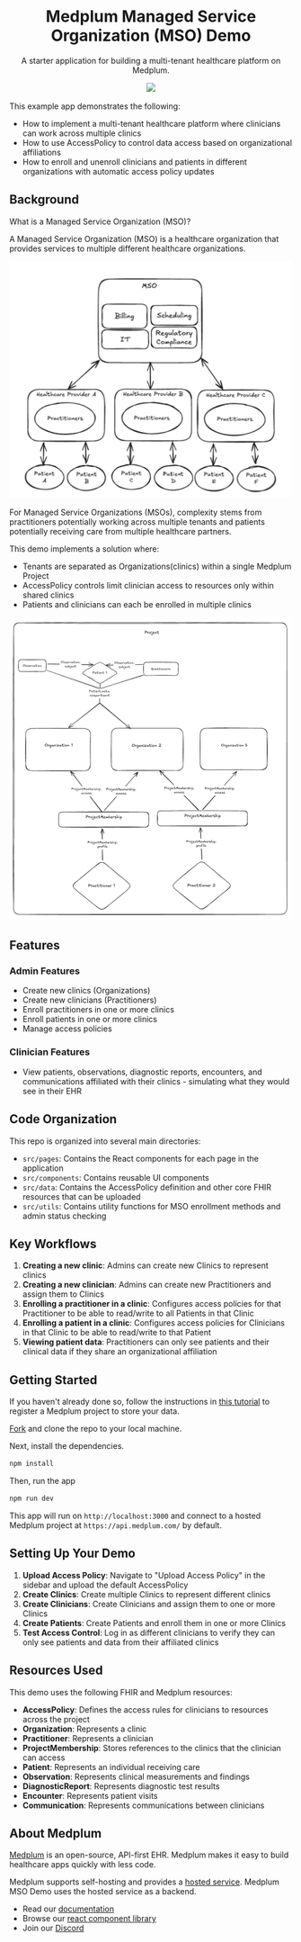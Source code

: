 <h1 align="center">Medplum Managed Service Organization (MSO) Demo</h1>
<p align="center">A starter application for building a multi-tenant healthcare platform on Medplum.</p>
<p align="center">
<a href="https://github.com/medplum/medplum-mso-demo/blob/main/LICENSE.txt">
    <img src="https://img.shields.io/badge/license-Apache-blue.svg" />
  </a>
</p>

This example app demonstrates the following:

- How to implement a multi-tenant healthcare platform where clinicians can work across multiple clinics
- How to use AccessPolicy to control data access based on organizational affiliations
- How to enroll and unenroll clinicians and patients in different organizations with automatic access policy updates


## Background
What is a Managed Service Organization (MSO)?

A Managed Service Organization (MSO) is a healthcare organization that provides services to multiple different healthcare organizations. 

<img src="./public/mso-diagram.png" alt="MSO Diagram" />

For Managed Service Organizations (MSOs), complexity stems from practitioners potentially working across multiple tenants and patients potentially receiving care from multiple healthcare partners.

This demo implements a solution where:
- Tenants are separated as Organizations(clinics) within a single Medplum Project
- AccessPolicy controls limit clinician access to resources only within shared clinics
- Patients and clinicians can each be enrolled in multiple clinics

<img src="./public/how-it-works.png" alt="How it works" />

## Features

### Admin Features
- Create new clinics (Organizations)
- Create new clinicians (Practitioners)
- Enroll practitioners in one or more clinics
- Enroll patients in one or more clinics
- Manage access policies

### Clinician Features
- View patients, observations, diagnostic reports, encounters, and communications affiliated with their clinics - simulating what they would see in their EHR


## Code Organization

This repo is organized into several main directories:

- `src/pages`: Contains the React components for each page in the application
- `src/components`: Contains reusable UI components
- `src/data`: Contains the AccessPolicy definition and other core FHIR resources that can be uploaded
- `src/utils`: Contains utility functions for MSO enrollment methods and admin status checking

## Key Workflows

1. **Creating a new clinic**: Admins can create new Clinics to represent clinics
2. **Creating a new clinician**: Admins can create new Practitioners and assign them to Clinics
3. **Enrolling a practitioner in a clinic**: Configures access policies for that Practitioner to be able to read/write to all Patients in that Clinic
4. **Enrolling a patient in a clinic**: Configures access policies for Clinicians in that Clinic to be able to read/write to that Patient
5. **Viewing patient data**: Practitioners can only see patients and their clinical data if they share an organizational affiliation

## Getting Started

If you haven't already done so, follow the instructions in [this tutorial](https://www.medplum.com/docs/tutorials/register) to register a Medplum project to store your data.

[Fork](https://github.com/medplum/medplum-mso-demo/fork) and clone the repo to your local machine.

Next, install the dependencies.

```bash
npm install
```

Then, run the app

```bash
npm run dev
```

This app will run on `http://localhost:3000` and connect to a hosted Medplum project at `https://api.medplum.com/` by default.

## Setting Up Your Demo

1. **Upload Access Policy**: Navigate to "Upload Access Policy" in the sidebar and upload the default AccessPolicy
2. **Create Clinics**: Create multiple Clinics to represent different clinics
3. **Create Clinicians**: Create Clinicians and assign them to one or more Clinics
4. **Create Patients**: Create Patients and enroll them in one or more Clinics
5. **Test Access Control**: Log in as different clinicians to verify they can only see patients and data from their affiliated clinics

## Resources Used

This demo uses the following FHIR and Medplum resources:
- **AccessPolicy**: Defines the access rules for clinicians to resources across the project
- **Organization**: Represents a clinic
- **Practitioner**: Represents a clinician
- **ProjectMembership**: Stores references to the clinics that the clinician can access
- **Patient**: Represents an individual receiving care
- **Observation**: Represents clinical measurements and findings
- **DiagnosticReport**: Represents diagnostic test results
- **Encounter**: Represents patient visits
- **Communication**: Represents communications between clinicians

## About Medplum

[Medplum](https://www.medplum.com/) is an open-source, API-first EHR. Medplum makes it easy to build healthcare apps quickly with less code.

Medplum supports self-hosting and provides a [hosted service](https://app.medplum.com/). Medplum MSO Demo uses the hosted service as a backend.

- Read our [documentation](https://www.medplum.com/docs)
- Browse our [react component library](https://storybook.medplum.com/)
- Join our [Discord](https://discord.gg/medplum) 